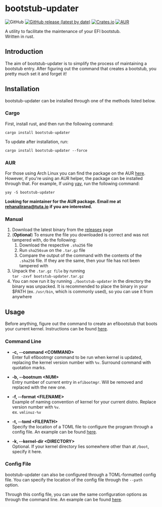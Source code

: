# bootstub-updater

![GitHub](https://img.shields.io/github/license/RAR27/bootstub-updater)
[![GitHub release (latest by date)](https://img.shields.io/github/v/release/RAR27/bootstub-updater)](https://github.com/RAR27/dyn-wall-rs)
[![Crates.io](https://img.shields.io/crates/v/bootstub-updater)](https://crates.io/crates/bootstub-updater)
[![AUR](https://img.shields.io/aur/version/bootstub-updater)](https://aur.archlinux.org/packages/bootstub-updater/)

A utility to facilitate the maintenance of your EFI bootstub.\
 Written in rust.
## Introduction
The aim of bootstub-updater is to simplify the process of maintaining a bootstub entry. After figuring out the command that creates a bootstub, you pretty much set it and forget it!

## Installation
bootstub-updater can be installed through one of the methods listed below.

### Cargo
First, install rust, and then run the following command:
```
cargo install bootstub-updater
```
To update after installation, run:
```
cargo install bootstub-updater --force
```

### AUR
For those using Arch Linux you can find the package on the AUR [here](https://aur.archlinux.org/packages/bootstub-updater/). However, if you're using an AUR helper, the package can be installed through that. For example, If using [yay](https://github.com/Jguer/yay), run the following command:
```
yay -S bootstub-updater
```
**Looking for maintainer for the AUR package. Email me at rehanalirana@tuta.io if you are interested.**

### Manual
  1. Download the latest binary from the [releases](https://github.com/RAR27/bootstub-updater/releases) page
  2. (**Optional**) To ensure the file you downloaded is correct and was not tampered with, do the following:
      1. Download the respective `.sha256` file
      2. Run `sha256sum` on the `.tar.gz` file
      3. Compare the output of the command with the contents of the `.sha256` file. If they are the same, then your file has not been tampered with
  3. Unpack the `.tar.gz file` by running\
`tar -zxvf bootstub-updater.tar.gz`
  4. You can now run it by running `./bootstub-updater` in the directory the binary was unpacked. It is recommended to place the binary in your $PATH (ex. `/usr/bin`, which is commonly used), so you can use it from anywhere

## Usage
Before anything, figure out the command to create an efibootstub that boots your current kernel. Instructions can be found [here](https://wiki.archlinux.org/index.php/EFISTUB).

### Command Line
  * **-c, --command \<COMMAND>**\
    Enter full efibootmgr command to be run when kernel is updated, replacing the kernel version number with `%v`. Surround command with quotation marks.
    
  * **-b, --bootnum \<NUM>**\
    Entry number of current entry in `efibootmgr`. Will be removed and replaced with the new one.

  * **-f, --format \<FILENAME>**\
    Example of naming convention of kernel for your current distro. Replace version number with `%v`.\
    ex. `vmlinuz-%v`
    
  * **-t, --toml \<FILEPATH>**\
    Specify the location of a TOML file to configure the program through a config file. An example can be found [here](https://github.com/RAR27/bootstub-updater/blob/master/examples/config.toml).
    
  * **-k, --kernel-dir \<DIRECTORY>**\
    Optional. If your kernel directory lies somewhere other than at `/boot`, specify it here.
  
### Config File
bootstub-updater can also be configured through a TOML-formatted config file. You can specify the location of the config file through the `--path` option.

Through this config file, you can use the same configuration options as through the command line. An example can be found [here](https://github.com/RAR27/bootstub-updater/blob/master/examples/config.toml).
